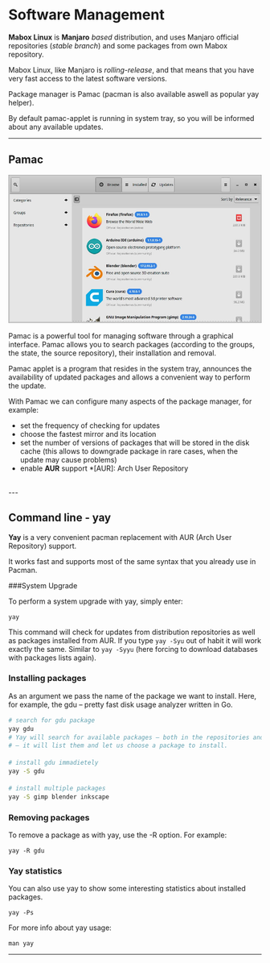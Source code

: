 # Software Management

**Mabox Linux** is **Manjaro** *based* distribution, and uses Manjaro official repositories (*stable branch*) and some packages from own Mabox repository.

Mabox Linux, like Manjaro is *rolling-release*, and that means that you have very fast access to the latest software versions.

Package manager is Pamac (pacman is also available aswell as popular yay helper).

By default pamac-applet is running in system tray, so you will be informed about any available updates.

------

## Pamac

![Pamac](../img/pamac.jpg)

Pamac is a powerful tool for managing software through a graphical interface.
Pamac allows you to search packages (according to the groups, the state, the source repository), their installation and removal.

Pamac applet is a program that resides in the system tray, announces the availability of updated packages and allows a convenient way to perform the update.

With Pamac we can configure many aspects of the package manager, for example:

- set the frequency of checking for updates
- choose the fastest mirror and its location
- set the number of versions of packages that will be stored in the disk cache (this allows to downgrade package in rare cases, when the update may cause problems)
- enable **AUR** support
*[AUR]: Arch User Repository

<div class="gal">
    <a href="../../img/pamac_pref1.png" title="Pamac preferences - General"><img src="../../img/pamac_pref1.png" alt="" /></a>
    <a href="../../img/pamac_pref2.png" title="Pamac preferences - Advanced"><img src="../../img/pamac_pref2.png" alt="" /></a>
    <a href="../../img/pamac_pref3.png" title="Pamac preferences - Third party"><img src="../../img/pamac_pref3.png" alt="" /></a>
    </div>
---

## Command line - yay

**Yay** is a very convenient pacman replacement with AUR (Arch User Repository) support.

It works fast and supports most of the same syntax that you already use in Pacman.


###System Upgrade

To perform a system upgrade with yay, simply enter:

```
yay
```

This command will check for updates from distribution repositories as well as packages installed from AUR.
If you type `yay -Syu` out of habit it will work exactly the same. Similar to `yay -Syyu` (here forcing to download databases with packages lists again).


### Installing packages

As an argument we pass the name of the package we want to install. Here, for example, the gdu – pretty fast disk usage analyzer written in Go.
```bash
# search for gdu package
yay gdu
# Yay will search for available packages – both in the repositories and in AUR
# – it will list them and let us choose a package to install.

# install gdu immadietely
yay -S gdu

# install multiple packages
yay -S gimp blender inkscape
```
### Removing packages
To remove a package as with yay, use the -R option. For example:
```
yay -R gdu
```

### Yay statistics
You can also use yay to show some interesting statistics about installed packages.
```
yay -Ps
```
For more info about yay usage:
```
man yay
```

---
